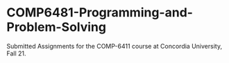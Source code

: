 # COMP6481-Programming-and-Problem-Solving
Submitted Assignments for the COMP-6411 course at Concordia University, Fall 21.
